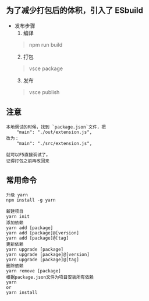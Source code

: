 ## 为了减少打包后的体积，引入了 ESbuild
- 发布步骤
  1. 编译
  > npm run build
  2. 打包 
  > vsce package
  3. 发布
  > vsce publish

## 注意
```
本地调试的时候，找到 `package.json`文件，把
    "main": "./out/extension.js",
改为：
    "main": "./src/extension.js",

就可以F5直接调试了。
记得打包之前再改回来
```

## 常用命令
```
升级 yarn
npm install -g yarn

新建项目
yarn init 
添加依赖
yarn add [package] 
yarn add [package]@[version] 
yarn add [package]@[tag] 
更新依赖
yarn upgrade [package] 
yarn upgrade [package]@[version] 
yarn upgrade [package]@[tag] 
删除依赖
yarn remove [package] 
根据package.json文件为项目安装所有依赖
yarn 
or
yarn install 
```